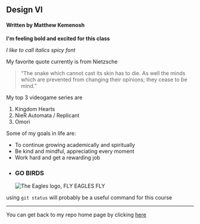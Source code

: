 ## Design VI 
#### Written by Matthew Kemenosh
**I'm feeling bold and excited for this class**

_I like to call italics spicy font_

My favorite quote currently is from Nietzsche 
> “The snake which cannot cast its skin has to die. As well the minds which are prevented from changing their opinions; they cease to be mind.”

My top 3 videogame series are 
1. Kingdom Hearts
2. NieR Automata / Replicant
3. Omori

Some of my goals in life are:
- To continue growing academically and spiritually
- Be kind and mindful, appreciating every moment
- Work hard and get a rewarding job 
- ### GO BIRDS
  ![The Eagles logo, FLY EAGLES FLY](https://b.fssta.com/uploads/application/nfl/team-logos/Eagles.png)

using `git status` will probably be a useful command for this course

---
You can get back to my repo home page by clicking [here]()
